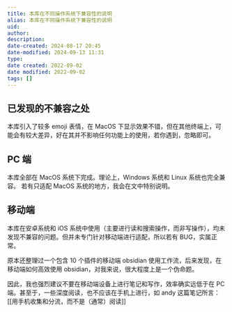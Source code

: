 ```yaml
---
title: 本库在不同操作系统下兼容性的说明
alias: 本库在不同操作系统下兼容性的说明
uid: 
author: 
description: 
date-created: 2024-08-17 20:45
date-modified: 2024-09-13 11:31
type: 
date created: 2022-09-02
date modified: 2022-09-02
tags: []
---
```


## 已发现的不兼容之处

本库引入了较多 emoji 表情，在 MacOS 下显示效果不错，但在其他终端上，可能会有较大差异，好在其并不影响任何功能上的使用，若你遇到，忽略即可。

## PC 端

本库全部在 MacOS 系统下完成。理论上，Windows 系统和 Linux 系统也完全兼容。
若有只适配 MacOS 系统的地方，我会在文中特别说明。

## 移动端

本库在安卓系统和 iOS 系统中使用（主要进行读和搜索操作，而非写操作），均未发现不兼容的问题。但并未专门针对移动端进行适配，所以若有 BUG，实属正常。

原本还整理过一个包含 10 个插件的移动端 obsidian 使用工作流，后来发现，在移动端如何高效使用 obsidian，对我来说，很大程度上是一个伪命题。

因此，我也强烈建议不要在移动端设备上进行笔记和写作，效率确实远低于在 PC 端。甚至于，一些深度阅读，也不应该在手机上进行，如 andy 这篇笔记所言：[[用手机收集和分流，而不是（通常）阅读]]
